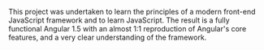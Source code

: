 This project was undertaken to learn the principles of a modern front-end JavaScript framework and to learn JavaScript. The result is a fully functional Angular 1.5 with an almost 1:1 reproduction of Angular's core features, and a very clear understanding of the framework.